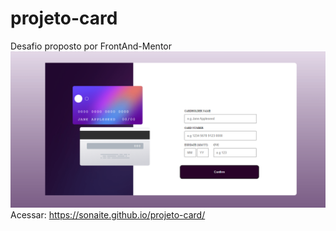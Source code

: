 # projeto-card
Desafio proposto por FrontAnd-Mentor
![preview do site](images/preview.png)
Acessar: https://sonaite.github.io/projeto-card/
